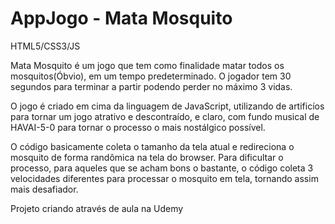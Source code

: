 # AppJogo - Mata Mosquito

HTML5/CSS3/JS

Mata Mosquito é um jogo que tem como finalidade matar todos os mosquitos(Óbvio), em um tempo predeterminado. O jogador tem 30 segundos para terminar a partir podendo perder no máximo 3 vidas.

O jogo é criado em cima da linguagem de JavaScript, utilizando de artificíos para tornar um jogo atrativo e descontraído, e claro, com fundo musical de HAVAI-5-0 para tornar o processo o mais nostálgico possível.

O código basicamente coleta o tamanho da tela atual e redireciona o mosquito de forma randômica na tela do browser. Para dificultar o processo, para aqueles que se acham bons o bastante, o código coleta 3 velocidades diferentes para processar o mosquito em tela, tornando assim mais desafiador.


Projeto criando através de aula na Udemy
